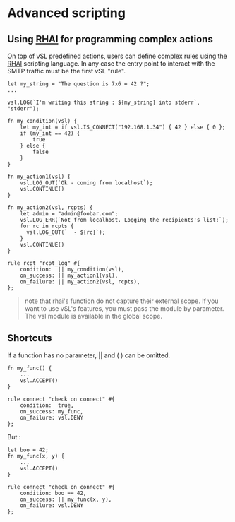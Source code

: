 # Advanced scripting

## Using [RHAI](https://rhai.rs/) for programming complex actions

On top of vSL predefined actions, users can define complex rules using the [RHAI](https://rhai.rs/) scripting language.
In any case the entry point to interact with the SMTP traffic must be the first vSL "rule".

```vsl
let my_string = "The question is 7x6 = 42 ?";
...

vsl.LOG(`I'm writing this string : ${my_string} into stderr`, "stderr");
```

```vsl
fn my_condition(vsl) {
    let my_int = if vsl.IS_CONNECT("192.168.1.34") { 42 } else { 0 };
    if (my_int == 42) {
        true
    } else {
        false
    }
}

fn my_action1(vsl) {
    vsl.LOG_OUT(`Ok - coming from localhost`);
    vsl.CONTINUE()
}

fn my_action2(vsl, rcpts) {
    let admin = "admin@foobar.com";
    vsl.LOG_ERR(`Not from localhost. Logging the recipients's list:`);
    for rc in rcpts {
      vsl.LOG_OUT(`  - ${rc}`);
    }
    vsl.CONTINUE()
}

rule rcpt "rcpt_log" #{
    condition:  || my_condition(vsl),
    on_success: || my_action1(vsl),
    on_failure: || my_action2(vsl, rcpts),
};
```

> note that rhai's function do not capture their external scope. If you want to use vSL's features, you must pass the module by parameter. The vsl module is available in the global scope.

## Shortcuts

If a function has no parameter, || and ( ) can be omitted.

```vsl
fn my_func() {
    ...
    vsl.ACCEPT()
}

rule connect "check on connect" #{
    condition:  true,
    on_success: my_func,
    on_failure: vsl.DENY
};
```

But :

```vsl
let boo = 42;
fn my_func(x, y) {
    ...
    vsl.ACCEPT()
}

rule connect "check on connect" #{
    condition: boo == 42,
    on_success: || my_func(x, y),
    on_failure: vsl.DENY
};
```
